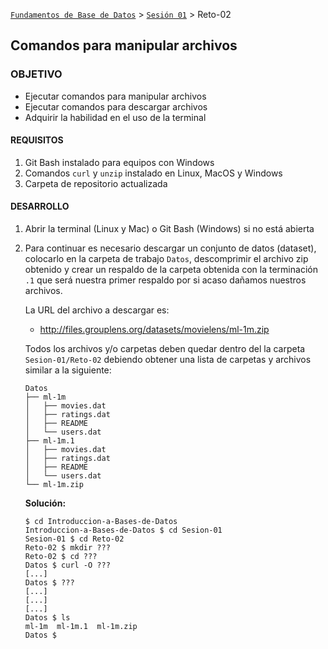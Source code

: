 [`Fundamentos de Base de Datos`](../../Readme.md) > [`Sesión 01`](../Readme.md) > Reto-02
## Comandos para manipular archivos

### OBJETIVO
- Ejecutar comandos para manipular archivos
- Ejecutar comandos para descargar archivos
- Adquirir la habilidad en el uso de la terminal

#### REQUISITOS
1. Git Bash instalado para equipos con Windows
1. Comandos `curl` y `unzip` instalado en Linux, MacOS y Windows
1. Carpeta de repositorio actualizada

#### DESARROLLO
1. Abrir la terminal (Linux y Mac) o Git Bash (Windows) si no está abierta

1. Para continuar es necesario descargar un conjunto de datos (dataset), colocarlo en la carpeta de trabajo `Datos`, descomprimir el archivo zip obtenido y crear un respaldo de la carpeta obtenida con la terminación `.1` que será nuestra primer respaldo por si acaso dañamos nuestros archivos.

   La URL del archivo a descargar es:
     - http://files.grouplens.org/datasets/movielens/ml-1m.zip

   Todos los archivos y/o carpetas deben quedar dentro del la carpeta `Sesion-01/Reto-02` debiendo obtener una lista de carpetas y archivos similar a la siguiente:

   ```console
   Datos
   ├── ml-1m
   │   ├── movies.dat
   │   ├── ratings.dat
   │   ├── README
   │   └── users.dat
   ├── ml-1m.1
   │   ├── movies.dat
   │   ├── ratings.dat
   │   ├── README
   │   └── users.dat
   └── ml-1m.zip
   ```

   __Solución:__
   ```console
   $ cd Introduccion-a-Bases-de-Datos
   Introduccion-a-Bases-de-Datos $ cd Sesion-01
   Sesion-01 $ cd Reto-02
   Reto-02 $ mkdir ???
   Reto-02 $ cd ???
   Datos $ curl -O ???
   [...]
   Datos $ ???
   [...]
   [...]
   [...]
   Datos $ ls
   ml-1m  ml-1m.1  ml-1m.zip
   Datos $
   ```
